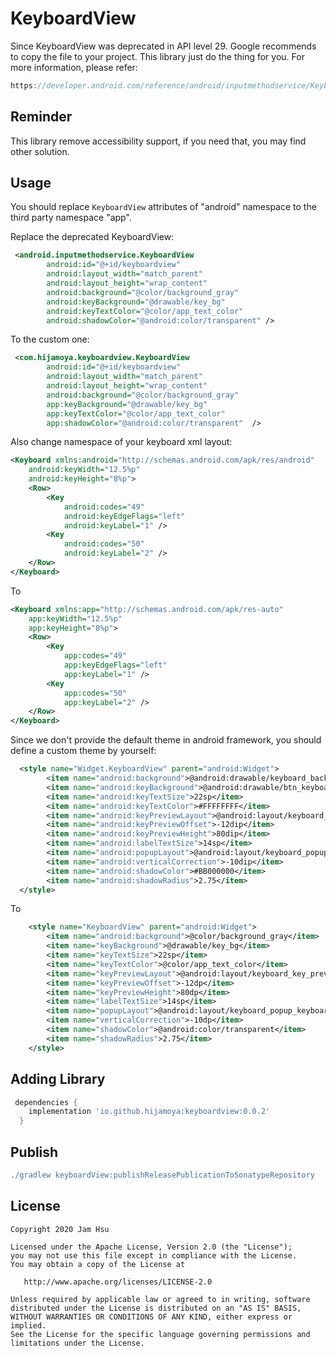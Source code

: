 # KeyboardView
Since KeyboardView was deprecated in API level 29. Google recommends to copy the file to your project.
This library just do the thing for you. For more information, please refer:

```java
https://developer.android.com/reference/android/inputmethodservice/KeyboardView
```

Reminder
-----

This library remove accessibility support, if you need that, you may find other solution.

Usage
-----
You should replace `KeyboardView` attributes of "android" namespace to the third party namespace "app".

Replace the deprecated KeyboardView: 
```xml
 <android.inputmethodservice.KeyboardView
        android:id="@+id/keyboardview"
        android:layout_width="match_parent"
        android:layout_height="wrap_content"
        android:background="@color/background_gray"
        android:keyBackground="@drawable/key_bg"
        android:keyTextColor="@color/app_text_color"
        android:shadowColor="@android:color/transparent" />
```

To the custom one:
```xml
 <com.hijamoya.keyboardview.KeyboardView
        android:id="@+id/keyboardview"
        android:layout_width="match_parent"
        android:layout_height="wrap_content"
        android:background="@color/background_gray"
        app:keyBackground="@drawable/key_bg"
        app:keyTextColor="@color/app_text_color"
        app:shadowColor="@android:color/transparent"  />
```

Also change namespace of your keyboard xml layout:

```xml
<Keyboard xmlns:android="http://schemas.android.com/apk/res/android"
    android:keyWidth="12.5%p"
    android:keyHeight="8%p">
    <Row>
        <Key
            android:codes="49"
            android:keyEdgeFlags="left"
            android:keyLabel="1" />
        <Key
            android:codes="50"
            android:keyLabel="2" />
    </Row>
</Keyboard>
```

To

```xml
<Keyboard xmlns:app="http://schemas.android.com/apk/res-auto"
    app:keyWidth="12.5%p"
    app:keyHeight="8%p">
    <Row>
        <Key
            app:codes="49"
            app:keyEdgeFlags="left"
            app:keyLabel="1" />
        <Key
            app:codes="50"
            app:keyLabel="2" />
    </Row>
</Keyboard>
```

Since we don't provide the default theme in android framework, you should define a custom theme by yourself:
```xml
  <style name="Widget.KeyboardView" parent="android:Widget">
        <item name="android:background">@android:drawable/keyboard_background</item>
        <item name="android:keyBackground">@android:drawable/btn_keyboard_key</item>
        <item name="android:keyTextSize">22sp</item>
        <item name="android:keyTextColor">#FFFFFFFF</item>
        <item name="android:keyPreviewLayout">@android:layout/keyboard_key_preview</item>
        <item name="android:keyPreviewOffset">-12dip</item>
        <item name="android:keyPreviewHeight">80dip</item>
        <item name="android:labelTextSize">14sp</item>
        <item name="android:popupLayout">@android:layout/keyboard_popup_keyboard</item>
        <item name="android:verticalCorrection">-10dip</item>
        <item name="android:shadowColor">#BB000000</item>
        <item name="android:shadowRadius">2.75</item>
  </style>
```

To

```xml
    <style name="KeyboardView" parent="android:Widget">
        <item name="android:background">@color/background_gray</item>
        <item name="keyBackground">@drawable/key_bg</item>
        <item name="keyTextSize">22sp</item>
        <item name="keyTextColor">@color/app_text_color</item>
        <item name="keyPreviewLayout">@android:layout/keyboard_key_preview</item>
        <item name="keyPreviewOffset">-12dp</item>
        <item name="keyPreviewHeight">80dp</item>
        <item name="labelTextSize">14sp</item>
        <item name="popupLayout">@android:layout/keyboard_popup_keyboard</item>
        <item name="verticalCorrection">-10dp</item>
        <item name="shadowColor">@android:color/transparent</item>
        <item name="shadowRadius">2.75</item>
    </style>
```

Adding Library
-----
```groovy
 dependencies {
    implementation 'io.github.hijamoya:keyboardview:0.0.2'
  }
```

Publish
-----
```groovy
./gradlew keyboardView:publishReleasePublicationToSonatypeRepository
```

License
-----
    Copyright 2020 Jam Hsu

    Licensed under the Apache License, Version 2.0 (the "License");
    you may not use this file except in compliance with the License.
    You may obtain a copy of the License at

       http://www.apache.org/licenses/LICENSE-2.0

    Unless required by applicable law or agreed to in writing, software
    distributed under the License is distributed on an "AS IS" BASIS,
    WITHOUT WARRANTIES OR CONDITIONS OF ANY KIND, either express or implied.
    See the License for the specific language governing permissions and
    limitations under the License.
